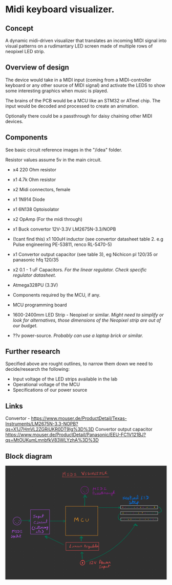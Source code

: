 # Midi keyboard visualizer.

## Concept
A dynamic midi-driven visualizer that translates an incoming MIDI signal into visual patterns on a rudimantary LED screen made of multiple rows of neopixel LED strip. 

## Overview of design 

The device would take in a MIDI input (coming from a MIDI-controller keyboard or any other source of MIDI signal) and activate the LEDS to show some interesting graphics when music is played. 

The brains of the PCB would be a MCU like an STM32 or ATmel chip. The input would be decoded and processed to create an animation. 

Optionally there could be a passthrough for daisy chaining other MIDI devices. 

## Components
See basic circuit reference images in the "/idea" folder.

Resistor values assume 5v in the main circuit.

- x4 220 Ohm resistor
- x1 4.7k Ohm resistor

- x2 Midi connectors, female
- x1 1N914 Diode
- x1 6N138 Optoisolator
- x2 OpAmp (For the midi through)
- x1 Buck convertor 12V-3.3V LM2675N-3.3/NOPB
- (!cant find this) x1 100uH inductor (see convertor datasheet table 2. e.g Pulse engineering PE-53811, renco RL-5470-5)
- x1 Convertor output capacitor (see table 3), eg Nichicon pl 120/35 or panasonic hfq 120/35
- x2 0.1 - 1 uF Capacitors. *For the linear regulator. Check specific regulator datasheet.*

- Atmega328PU (3.3V)
- Components required by the MCU, if any.
- MCU programming board

- 1600-2400mm LED Strip - Neopixel or similar. 
*Might need to simplify or look for alternatives, those dimensions of the Neopixel strip are out of our budget.*

- ??v power-source. 
*Probably can use a laptop brick or similar.*

## Further research

Specified above are rought outlines, to narrow them down we need to decide/research the following:
- Input voltage of the LED strips available in the lab
- Operational voltage of the MCU
- Specifications of our power source

## Links
Convertor - https://www.mouser.de/ProductDetail/Texas-Instruments/LM2675N-3.3-NOPB?qs=X1J7HmVL2ZGRiUKR0DT9lg%3D%3D
Convertor output capacitor https://www.mouser.de/ProductDetail/Panasonic/EEU-FC1V121BJ?qs=MtOUKumLmnbfkV83WLYzhA%3D%3D


## Block diagram

![Block diagram](block_diagram.jpeg)
